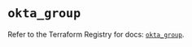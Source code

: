 # `okta_group`

Refer to the Terraform Registry for docs: [`okta_group`](https://registry.terraform.io/providers/okta/okta/4.17.0/docs/resources/group).
